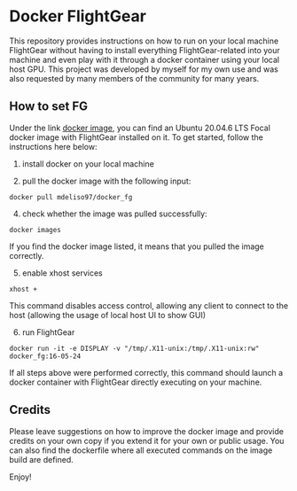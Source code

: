 # Docker FlightGear
This repository provides instructions on how to run on your local machine FlightGear without having to install everything FlightGear-related into your machine and even play with it through a docker container using your local host GPU. This project was developed by myself for my own use and was also requested by many members of the community for many years.

## How to set FG
Under the link [docker image](https://hub.docker.com/repository/docker/mdeliso97/docker_fg), you can find an Ubuntu 20.04.6 LTS Focal docker image with FlightGear installed on it. To get started, follow the instructions here below:

1. install docker on your local machine
  
3. pull the docker image with the following input:

`docker pull mdeliso97/docker_fg`

4. check whether the image was pulled successfully:

`docker images`

If you find the docker image listed, it means that you pulled the image correctly.

5. enable xhost services

`xhost +`

This command disables access control, allowing any client to connect to the host (allowing the usage of local host UI to show GUI)

6. run FlightGear

`docker run -it -e DISPLAY -v "/tmp/.X11-unix:/tmp/.X11-unix:rw" docker_fg:16-05-24`

If all steps above were performed correctly, this command should launch a docker container with FlightGear directly executing on your machine.

## Credits
Please leave suggestions on how to improve the docker image and provide credits on your own copy if you extend it for your own or public usage. You can also find the dockerfile where all executed commands on the image build are defined.

Enjoy!
